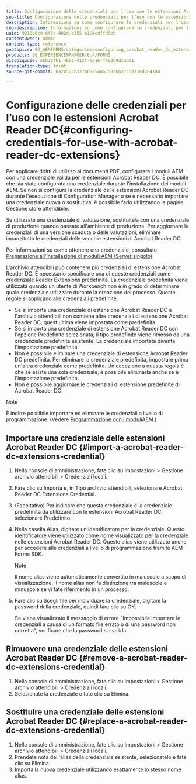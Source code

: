 ```yaml
---
title: Configurazione delle credenziali per l’uso con le estensioni Acrobat Reader DC
seo-title: Configurazione delle credenziali per l’uso con le estensioni Acrobat Reader DC
description: Informazioni su come configurare le credenziali per l’uso con le estensioni Acrobat Reader DC.
seo-description: Informazioni su come configurare le credenziali per l’uso con le estensioni Acrobat Reader DC.
uuid: 9210e6c9-6f5c-402d-b355-b104cdffd5eb
contentOwner: admin
content-type: reference
geptopics: SG_AEMFORMS/categories/configuring_acrobat_reader_dc_extensions
products: SG_EXPERIENCEMANAGER/6.4/FORMS
discoiquuid: 5bb32fb1-4b6e-412f-aa16-f60db9dcaba1
translation-type: tm+mt
source-git-commit: 6a2455cb377a68254a5c58c6627c59716d284144

---
```



# Configurazione delle credenziali per l’uso con le estensioni Acrobat Reader DC{#configuring-credentials-for-use-with-acrobat-reader-dc-extensions}

Per applicare diritti di utilizzo ai documenti PDF, configurare i moduli AEM con una credenziale valida per le estensioni Acrobat Reader DC. È possibile che sia stata configurata una credenziale durante l&#39;installazione dei moduli AEM. Se non si configura la credenziale delle estensioni Acrobat Reader DC durante l&#39;esecuzione di Configuration Manager o se è necessario importare una credenziale nuova o sostitutiva, è possibile farlo utilizzando le pagine Gestione store attendibile.

Se utilizzate una credenziale di valutazione, sostituitela con una credenziale di produzione quando passate all&#39;ambiente di produzione. Per aggiornare le credenziali di una versione scaduta o delle valutazioni, eliminare innanzitutto le credenziali delle vecchie estensioni di Acrobat Reader DC.

Per informazioni su come ottenere una credenziale, consultate [Preparazione all&#39;installazione di moduli AEM (Server singolo)](https://www.adobe.com/go/learn_aemforms_prepareInstallsingle_63).

L&#39;archivio attendibili può contenere più credenziali di estensione Acrobat Reader DC. È necessario specificare una di queste credenziali come credenziale Reader Extensions predefinita. La credenziale predefinita viene utilizzata quando un utente di Workbench non è in grado di determinare quale credenziale utilizzare durante la creazione del processo. Queste regole si applicano alle credenziali predefinite:

* Se si importa una credenziale di estensione Acrobat Reader DC e l&#39;archivio attendibili non contiene altre credenziali di estensione Acrobat Reader DC, quest&#39;ultima viene impostata come predefinita.
* Se si importa una credenziale di estensione Acrobat Reader DC con l&#39;opzione Predefinito selezionata, il tipo predefinito viene rimosso da una credenziale predefinita esistente. La credenziale importata diventa l&#39;impostazione predefinita.
* Non è possibile eliminare una credenziale di estensione Acrobat Reader DC predefinita. Per eliminare la credenziale predefinita, impostare prima un&#39;altra credenziale come predefinita. Un&#39;eccezione a questa regola è che se esiste una sola credenziale, è possibile eliminarla anche se è l&#39;impostazione predefinita.
* Non è possibile aggiornare le credenziali di estensione predefinite di Acrobat Reader DC.

>[!NOTE]
>
>È inoltre possibile importare ed eliminare le credenziali a livello di programmazione. (Vedere [Programmazione con i moduli](https://www.adobe.com/go/learn_aemforms_programming_63)AEM.)

## Importare una credenziale delle estensioni Acrobat Reader DC {#import-a-acrobat-reader-dc-extensions-credential}

1. Nella console di amministrazione, fate clic su Impostazioni > Gestione archivio attendibili > Credenziali locali.
1. Fare clic su Importa e, in Tipo archivio attendibili, selezionare Acrobat Reader DC Extensions Credential.
1. (Facoltativo) Per indicare che questa credenziale è la credenziale predefinita da utilizzare con le estensioni Acrobat Reader DC, selezionare Predefinito.
1. Nella casella Alias, digitare un identificatore per la credenziale. Questo identificatore viene utilizzato come nome visualizzato per la credenziale nelle estensioni Acrobat Reader DC. Questo alias viene utilizzato anche per accedere alle credenziali a livello di programmazione tramite AEM Forms SDK.

   >[!NOTE]
   >
   >Il nome alias viene automaticamente convertito in maiuscolo a scopo di visualizzazione. Il nome alias non fa distinzione tra maiuscole e minuscole se vi fate riferimento in un processo.

1. Fare clic su Scegli file per individuare la credenziale, digitare la password della credenziale, quindi fare clic su OK.

   Se viene visualizzato il messaggio di errore &quot;Impossibile importare le credenziali a causa di un formato file errato o di una password non corretta&quot;, verificare che la password sia valida.

## Rimuovere una credenziale delle estensioni Acrobat Reader DC {#remove-a-acrobat-reader-dc-extensions-credential}

1. Nella console di amministrazione, fate clic su Impostazioni > Gestione archivio attendibili > Credenziali locali.
1. Selezionate la credenziale e fate clic su Elimina.

## Sostituire una credenziale delle estensioni Acrobat Reader DC {#replace-a-acrobat-reader-dc-extensions-credential}

1. Nella console di amministrazione, fate clic su Impostazioni > Gestione archivio attendibili > Credenziali locali.
1. Prendete nota dell&#39;alias della credenziale esistente, selezionatelo e fate clic su Elimina.
1. Importa la nuova credenziale utilizzando esattamente lo stesso nome alias.

